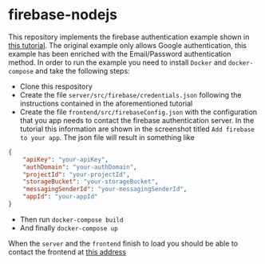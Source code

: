 # firebase-nodejs

This repository implements the firebase authentication example shown in [this tutorial](https://dev.to/betiol/how-to-handle-authentication-on-node-js-using-firebase-5ajn). The original example only allows Google authentication, this example has been enriched with the Email/Password authentication method.
In order to run the example you need to install `Docker` and `docker-compose` and take the following steps:

* Clone this respository
* Create the file `server/src/firebase/credentials.json` following the instructions contained in the aforementioned tutorial
* Create the file `frontend/src/firebaseConfig.json` with the configuration that you app needs to contact the firebase authentication server. In the tutorial this information are shown in the screenshot titled `Add firebase to your app`. The json file will result in something like

```json
{
    "apiKey": "your-apiKey",
    "authDomain": "your-authDomain",
    "projectId": "your-projectId",
    "storageBucket": "your-storageBucket",
    "messagingSenderId": "your-messagingSenderId",
    "appId": "your-appId"
}  
```

* Then run `docker-compose build`
* And finally `docker-compose up`

When the `server` and the `frontend` finish to load you should be able to contact the frontend at [this address](localhot:3000/login)
